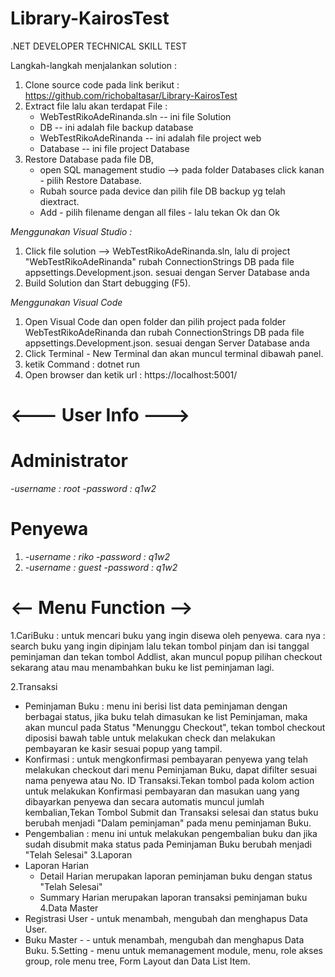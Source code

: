 # Library-KairosTest
.NET DEVELOPER TECHNICAL SKILL TEST

Langkah-langkah menjalankan solution :
1. Clone source code pada link berikut : https://github.com/richobaltasar/Library-KairosTest
2. Extract file lalu akan terdapat File :
   - WebTestRikoAdeRinanda.sln -- ini file Solution
   - DB -- ini adalah file backup database
   - WebTestRikoAdeRinanda -- ini adalah file project web
   - Database -- ini file project Database
3. Restore Database pada file DB, 
   - open SQL management studio --> pada folder Databases click kanan - pilih Restore Database.
   - Rubah source pada device dan pilih file DB backup yg telah diextract.
   - Add - pilih filename dengan all files - lalu tekan Ok dan Ok
   
*Menggunakan Visual Studio :*
1. Click file solution --> WebTestRikoAdeRinanda.sln, lalu di project "WebTestRikoAdeRinanda" rubah ConnectionStrings DB pada file appsettings.Development.json.
   sesuai dengan Server Database anda
2. Build Solution dan Start debugging (F5).

*Menggunakan Visual Code*
1. Open Visual Code dan open folder dan pilih project pada folder WebTestRikoAdeRinanda dan rubah ConnectionStrings DB pada file appsettings.Development.json.
   sesuai dengan Server Database anda
2. Click Terminal - New Terminal dan akan muncul terminal dibawah panel.
3. ketik Command : dotnet run
4. Open browser dan ketik url : https://localhost:5001/

# <--- User Info ---> #
# Administrator #
  -*username : root*
  -*password : q1w2*
# Penyewa #
  1. -*username : riko*
     -*password : q1w2*
  2. -*username : guest*
     -*password : q1w2*

# <-- Menu Function -->
1.CariBuku : untuk mencari buku yang ingin disewa oleh penyewa. cara nya : search buku yang ingin dipinjam lalu tekan tombol pinjam dan isi tanggal peminjaman dan tekan tombol Addlist, akan muncul popup pilihan checkout sekarang atau mau menambahkan buku ke list peminjaman lagi.

2.Transaksi 
  - Peminjaman Buku : menu ini berisi list data peminjaman dengan berbagai status, jika buku telah dimasukan ke list Peminjaman, maka akan muncul pada Status "Menunggu Checkout", tekan tombol checkout diposisi bawah table untuk melakukan check dan melakukan pembayaran ke kasir sesuai popup yang tampil.
  - Konfirmasi : untuk mengkonfirmasi pembayaran penyewa yang telah melakukan checkout dari menu Peminjaman Buku, dapat difilter sesuai nama penyewa atau No. ID Transaksi.Tekan tombol pada kolom action untuk melakukan Konfirmasi pembayaran dan masukan uang yang dibayarkan penyewa dan secara automatis muncul jumlah kembalian,Tekan Tombol Submit dan Transaksi selesai dan status buku berubah menjadi "Dalam peminjaman" pada menu peminjaman Buku.
  - Pengembalian : menu ini untuk melakukan pengembalian buku dan jika sudah disubmit maka status pada Peminjaman Buku berubah menjadi "Telah Selesai"
3.Laporan
  - Laporan Harian 
    * Detail Harian merupakan laporan peminjaman buku dengan status "Telah Selesai"
    * Summary Harian merupakan laporan transaksi peminjaman buku
4.Data Master
  - Registrasi User - untuk menambah, mengubah dan menghapus Data User.
  - Buku Master - - untuk menambah, mengubah dan menghapus Data Buku.
5.Setting - menu untuk memanagement module, menu, role akses group, role menu tree, Form Layout dan Data List Item.
 
    

         


  
